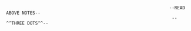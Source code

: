                                                                   --READ ABOVE NOTES--
                                                                   --^^THREE DOTS^^--
